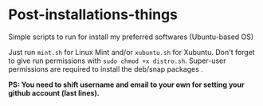# Post-installations-things
Simple scripts to run for install my preferred softwares (Ubuntu-based OS)

Just run `mint.sh` for Linux Mint and/or `xubuntu.sh` for Xubuntu.
Don't forget to give run permissions with `sudo chmod +x distro.sh`.
Super-user permissions are required to install the deb/snap packages .


**PS: You need to shift username and email to your own for setting your github account (last lines).**
